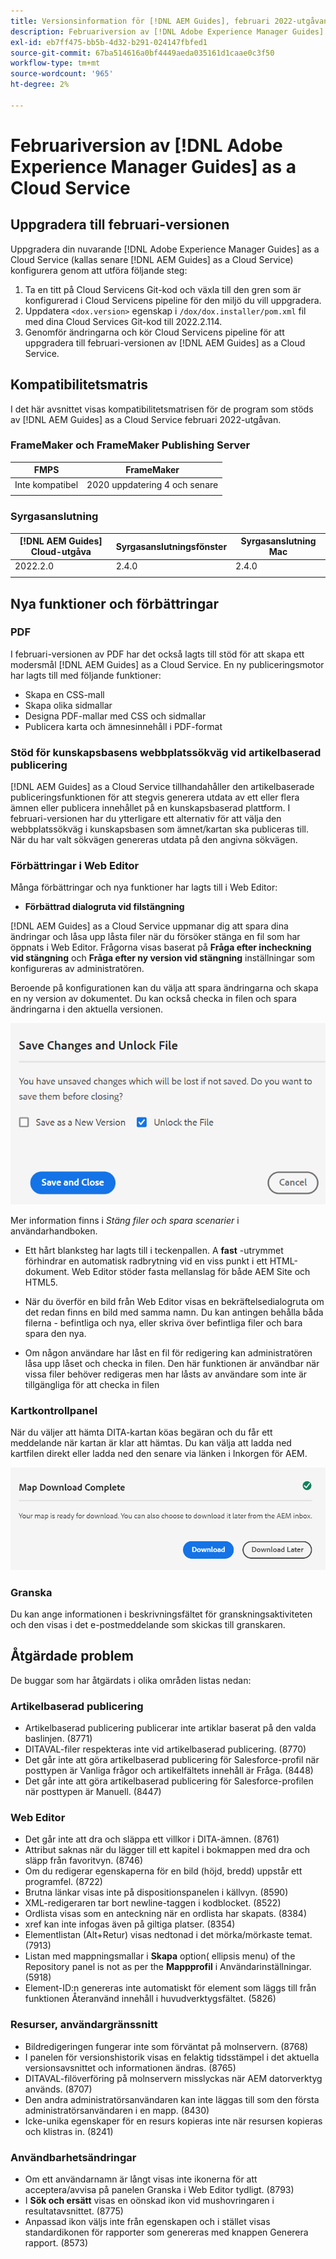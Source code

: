 ```yaml
---
title: Versionsinformation för [!DNL AEM Guides], februari 2022-utgåvan
description: Februariversion av [!DNL Adobe Experience Manager Guides] as a Cloud Service
exl-id: eb7ff475-bb5b-4d32-b291-024147fbfed1
source-git-commit: 67ba514616a0bf4449aeda035161d1caae0c3f50
workflow-type: tm+mt
source-wordcount: '965'
ht-degree: 2%

---
```


# Februariversion av [!DNL Adobe Experience Manager Guides] as a Cloud Service

## Uppgradera till februari-versionen

Uppgradera din nuvarande [!DNL Adobe Experience Manager Guides] as a Cloud Service (kallas senare [!DNL AEM Guides] as a Cloud Service) konfigurera genom att utföra följande steg:
1. Ta en titt på Cloud Servicens Git-kod och växla till den gren som är konfigurerad i Cloud Servicens pipeline för den miljö du vill uppgradera.
1. Uppdatera `<dox.version>` egenskap i `/dox/dox.installer/pom.xml` fil med dina Cloud Services Git-kod till 2022.2.114.
1. Genomför ändringarna och kör Cloud Servicens pipeline för att uppgradera till februari-versionen av [!DNL AEM Guides] as a Cloud Service.

## Kompatibilitetsmatris

I det här avsnittet visas kompatibilitetsmatrisen för de program som stöds av [!DNL AEM Guides] as a Cloud Service februari 2022-utgåvan.

### FrameMaker och FrameMaker Publishing Server

| FMPS | FrameMaker |
| --- | --- |
| Inte kompatibel | 2020 uppdatering 4 och senare |
|  |  |


### Syrgasanslutning

| [!DNL AEM Guides] Cloud-utgåva | Syrgasanslutningsfönster | Syrgasanslutning Mac |
| --- | --- | --- |
| 2022.2.0 | 2.4.0 | 2.4.0 |
|  |  |  |


## Nya funktioner och förbättringar

### PDF

I februari-versionen av PDF har det också lagts till stöd för att skapa ett modersmål [!DNL AEM Guides] as a Cloud Service. En ny publiceringsmotor har lagts till med följande funktioner:
* Skapa en CSS-mall
* Skapa olika sidmallar
* Designa PDF-mallar med CSS och sidmallar
* Publicera karta och ämnesinnehåll i PDF-format

### Stöd för kunskapsbasens webbplatssökväg vid artikelbaserad publicering

[!DNL AEM Guides] as a Cloud Service tillhandahåller den artikelbaserade publiceringsfunktionen för att stegvis generera utdata av ett eller flera ämnen eller publicera innehållet på en kunskapsbaserad plattform. I februari-versionen har du ytterligare ett alternativ för att välja den webbplatssökväg i kunskapsbasen som ämnet/kartan ska publiceras till. När du har valt sökvägen genereras utdata på den angivna sökvägen.

### Förbättringar i Web Editor

Många förbättringar och nya funktioner har lagts till i Web Editor:

* **Förbättrad dialogruta vid filstängning**

[!DNL AEM Guides] as a Cloud Service uppmanar dig att spara dina ändringar och låsa upp låsta filer när du försöker stänga en fil som har öppnats i Web Editor. Frågorna visas baserat på **Fråga efter incheckning vid stängning** och **Fråga efter ny version vid stängning** inställningar som konfigureras av administratören.

Beroende på konfigurationen kan du välja att spara ändringarna och skapa en ny version av dokumentet. Du kan också checka in filen och spara ändringarna i den aktuella versionen.

![Stäng fil](assets/file-close-save-changes-unlock.png)

Mer information finns i *Stäng filer och spara scenarier* i användarhandboken.

* Ett hårt blanksteg har lagts till i teckenpallen.  A **fast** -utrymmet förhindrar en automatisk radbrytning vid en viss punkt i ett HTML-dokument. Web Editor stöder fasta mellanslag för både AEM Site och HTML5.

* När du överför en bild från Web Editor visas en bekräftelsedialogruta om det redan finns en bild med samma namn. Du kan antingen behålla båda filerna - befintliga och nya, eller skriva över befintliga filer och bara spara den nya.

* Om någon användare har låst en fil för redigering kan administratören låsa upp låset och checka in filen. Den här funktionen är användbar när vissa filer behöver redigeras men har låsts av användare som inte är tillgängliga för att checka in filen

### Kartkontrollpanel

När du väljer att hämta DITA-kartan köas begäran och du får ett meddelande när kartan är klar att hämtas. Du kan välja att ladda ned kartfilen direkt eller ladda ned den senare via länken i Inkorgen för AEM.

![Hämta karta](assets/download-map-prompt.png)

### Granska

Du kan ange informationen i beskrivningsfältet för granskningsaktiviteten och den visas i det e-postmeddelande som skickas till granskaren.

## Åtgärdade problem

De buggar som har åtgärdats i olika områden listas nedan:

### Artikelbaserad publicering

* Artikelbaserad publicering publicerar inte artiklar baserat på den valda baslinjen. (8771)
* DITAVAL-filer respekteras inte vid artikelbaserad publicering. (8770)
* Det går inte att göra artikelbaserad publicering för Salesforce-profil när posttypen är Vanliga frågor och artikelfältets innehåll är Fråga. (8448)
* Det går inte att göra artikelbaserad publicering för Salesforce-profilen när posttypen är Manuell. (8447)

### Web Editor

* Det går inte att dra och släppa ett villkor i DITA-ämnen. (8761)
* Attribut saknas när du lägger till ett kapitel i bokmappen med dra och släpp från favoritvyn. (8746)
* Om du redigerar egenskaperna för en bild (höjd, bredd) uppstår ett programfel. (8722)
* Brutna länkar visas inte på dispositionspanelen i källvyn. (8590)
* XML-redigeraren tar bort newline-taggen i kodblocket. (8522)
* Ordlista visas som en anteckning när en ordlista har skapats. (8384)
* xref kan inte infogas även på giltiga platser. (8354)
* Elementlistan (Alt+Retur) visas nedtonad i det mörka/mörkaste temat. (7913)
* Listan med mappningsmallar i **Skapa** option( ellipsis menu) of the Repository panel is not as per the **Mappprofil** i Användarinställningar. (5918)
* Element-ID:n genereras inte automatiskt för element som läggs till från funktionen Återanvänd innehåll i huvudverktygsfältet. (5826)

### Resurser, användargränssnitt

* Bildredigeringen fungerar inte som förväntat på molnservern. (8768)
* I panelen för versionshistorik visas en felaktig tidsstämpel i det aktuella versionsavsnittet och informationen ändras. (8765)
* DITAVAL-filöverföring på molnservern misslyckas när AEM datorverktyg används. (8707)
* Den andra administratörsanvändaren kan inte läggas till som den första administratörsanvändaren i en mapp. (8430)
* Icke-unika egenskaper för en resurs kopieras inte när resursen kopieras och klistras in. (8241)

### Användbarhetsändringar

* Om ett användarnamn är långt visas inte ikonerna för att acceptera/avvisa på panelen Granska i Web Editor tydligt. (8793)
* I **Sök och ersätt** visas en oönskad ikon vid mushovringaren i resultatavsnittet. (8775)
* Anpassad ikon väljs inte från egenskapen och i stället visas standardikonen för rapporter som genereras med knappen Generera rapport. (8573)
